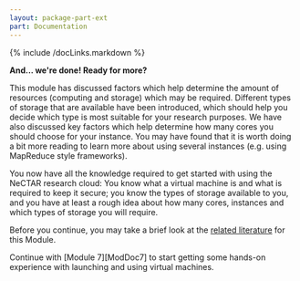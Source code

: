 ```yaml
---
layout: package-part-ext
part: Documentation
---
```

{% include /docLinks.markdown %}

**And... we're done! Ready for more?**


This module has discussed factors which help determine the amount of resources (computing and storage) which may be required. Different types of storage that are available have been introduced, which should help you decide which type is most suitable for your research purposes.
We have also discussed key factors which help determine how many cores you should choose for your instance. You may have found that it is worth doing a bit more reading to learn more about using several instances (e.g. using MapReduce style frameworks).

You now have all the knowledge required to get started with using the NeCTAR research cloud: You know what a virtual machine is and what is required to keep it secure; you know the types of storage available to you, and you have at least a rough idea about how many cores, instances and which types of storage you will require.

Before you continue, you may take a brief look at the [related literature](literature.html) for this Module.

Continue with [Module 7][ModDoc7] to start getting some hands-on experience with launching and using virtual machines. 

